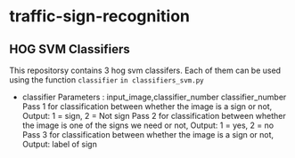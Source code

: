 # traffic-sign-recognition

## HOG SVM Classifiers

This repositorsy contains 3 hog svm classifers. Each of them can be used using the function `classifier` `in classifiers_svm.py`
* classifier
Parameters : input_image,classifier_number
classifier_number
Pass 1 for classification between whether the image is a sign or not, Output: 1 = sign, 2 = Not sign
Pass 2 for classification between whether the image is one of the signs we need or not, Output: 1 = yes, 2 = no
Pass 3 for classification between whether the image is a sign or not, Output: label of sign
